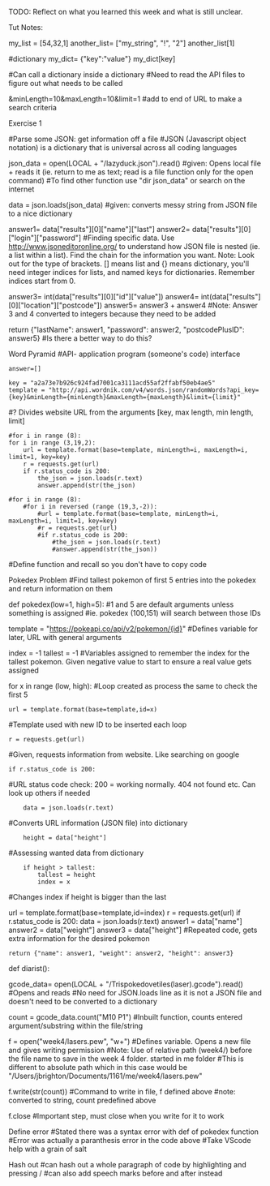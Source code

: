 TODO: Reflect on what you learned this week and what is still unclear.

Tut Notes:

my_list = [54,32,1]
another_list= ["my_string", "!", "2"]
another_list[1]

#dictionary
my_dict= {"key":"value"}
my_dict[key]

#Can call a dictionary inside a dictionary
#Need to read the API files to figure out what needs to be called

&minLength=10&maxLength=10&limit=1
#add to end of URL to make a search criteria




Exercise 1

#Parse some JSON: get information off a file 
#JSON (Javascript object notation) is a dictionary that is universal across all coding languages

json_data = open(LOCAL + "/lazyduck.json").read()
#given: Opens local file + reads it (ie. return to me as text; read is a file function only for the open command)
#To find other function use "dir json_data" or search on the internet

data = json.loads(json_data)
#given: converts messy string from JSON file to a nice dictionary

answer1= data["results"][0]["name"]["last"]
answer2= data["results"][0]["login"]["password"]
#Finding specific data. Use http://www.jsoneditoronline.org/ to understand how JSON file is nested (ie. a list within a list). Find the chain for the information you want. Note: Look out for the type of brackets. [] means list and {} means dictionary, you'll need integer indices for lists, and named keys for dictionaries. Remember indices start from 0.

answer3= int(data["results"][0]["id"]["value"])
answer4= int(data["results"][0]["location"]["postcode"])
answer5= answer3 + answer4
#Note: Answer 3 and 4 converted to integers because they need to be added

return {"lastName": answer1, "password": answer2, "postcodePlusID": answer5}
#Is there a better way to do this?




Word Pyramid
#API- application program (someone's code) interface

    answer=[]

    key = "a2a73e7b926c924fad7001ca3111acd55af2ffabf50eb4ae5"
    template = "http://api.wordnik.com/v4/words.json/randomWords?api_key={key}&minLength={minLength}&maxLength={maxLength}&limit={limit}"
#? Divides website URL from the arguments [key, max length, min length, limit]
    
    #for i in range (8):
    for i in range (3,19,2):
        url = template.format(base=template, minLength=i, maxLength=i, limit=1, key=key)
        r = requests.get(url)
        if r.status_code is 200:
            the_json = json.loads(r.text)
            answer.append(str(the_json)

    #for i in range (8):
        #for i in reversed (range (19,3,-2)):
            #url = template.format(base=template, minLength=i, maxLength=i, limit=1, key=key)
            #r = requests.get(url)
            #if r.status_code is 200:
                #the_json = json.loads(r.text)
                #answer.append(str(the_json))
#Define function and recall so you don't have to copy code





Pokedex Problem
#Find tallest pokemon of first 5 entries into the pokedex and return information on them


def pokedex(low=1, high=5):
#1 and 5 are default arguments unless something is assigned
#ie. pokedex (100,151) will search between those IDs

template = "https://pokeapi.co/api/v2/pokemon/{id}"
#Defines variable for later, URL with general arguments

index = -1
tallest = -1
#Variables assigned to remember the index for the tallest pokemon. Given negative value to start to ensure a real value gets assigned

for x in range (low, high):
#Loop created as process the same to check the first 5

    url = template.format(base=template,id=x)
#Template used with new ID to be inserted each loop

    r = requests.get(url)
#Given, requests information from website. Like searching on google

    if r.status_code is 200:
#URL status code check: 200 = working normally. 404 not found etc. Can look up others if needed 

        data = json.loads(r.text)
#Converts URL information (JSON file) into dictionary

        height = data["height"]
#Assessing wanted data from dictionary

        if height > tallest:
            tallest = height
            index = x
#Changes index if height is bigger than the last

url = template.format(base=template,id=index)
r = requests.get(url)
if r.status_code is 200:
    data = json.loads(r.text)
    answer1 = data["name"]
    answer2 = data["weight"]
    answer3 = data["height"]
#Repeated code, gets extra information for the desired pokemon

    return {"name": answer1, "weight": answer2, "height": answer3}



def diarist():

gcode_data= open(LOCAL + "/Trispokedovetiles(laser).gcode").read()
#Opens and reads
#No need for JSON.loads line as it is not a JSON file and doesn't need to be converted to a dictionary

count = gcode_data.count("M10 P1")
#Inbuilt function, counts entered argument/substring within the file/string

f = open("week4/lasers.pew", "w+")
#Defines variable. Opens a new file and gives writing permission
#Note: Use of relative path (week4/) before the file name to save in the week 4 folder. started in me folder
#This is different to absolute path which in this case would be "/Users/jbrighton/Documents/1161/me/week4/lasers.pew"

f.write(str(count))
#Command to write in file, f defined above
#note: converted to string, count predefined above

f.close
#Important step, must close when you write for it to work





Define error
#Stated there was a syntax error with def of pokedex function
#Error was actually a paranthesis error in the code above
#Take VScode help with a grain of salt

Hash out
#can hash out a whole paragraph of code by highlighting and pressing /
#can also add speech marks before and after instead